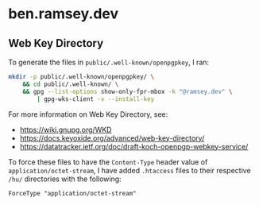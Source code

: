 # ben.ramsey.dev

## Web Key Directory

To generate the files in `public/.well-known/openpgpkey`, I ran:

```bash
mkdir -p public/.well-known/openpgpkey/ \
    && cd public/.well-known/ \
    && gpg --list-options show-only-fpr-mbox -k "@ramsey.dev" \
        | gpg-wks-client -v --install-key
```

For more information on Web Key Directory, see:

* <https://wiki.gnupg.org/WKD>
* <https://docs.keyoxide.org/advanced/web-key-directory/>
* <https://datatracker.ietf.org/doc/draft-koch-openpgp-webkey-service/>

To force these files to have the `Content-Type` header value of
`application/octet-stream`, I have added `.htaccess` files to their respective
`/hu/` directories with the following:

```apacheconf
ForceType "application/octet-stream"
```
